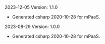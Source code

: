 2023-12-05 Version: 1.1.0
- Generated csharp 2020-10-28 for mPaaS.

2023-08-29 Version: 1.0.0
- Generated csharp 2020-10-28 for mPaaS.

